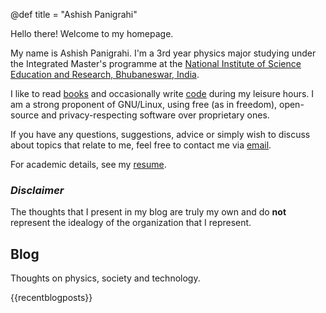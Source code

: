 @def title = "Ashish Panigrahi"

Hello there! Welcome to my homepage.

My name is Ashish Panigrahi. I'm a 3rd year physics major studying under the Integrated Master's programme at the [National Institute of Science Education and Research, Bhubaneswar, India](https://www.niser.ac.in).

I like to read [books](books/) and occasionally write [code](https://github.com/paniash) during my leisure hours. I am a strong proponent of GNU/Linux, using free (as in freedom), open-source and privacy-respecting software over proprietary ones.

If you have any questions, suggestions, advice or simply wish to discuss about topics that relate to me, feel free to contact me via [email](mailto:ashish.panigrahi@niser.ac.in).

For academic details, see my [resume](assets/files/resume.pdf).

### *Disclaimer*
The thoughts that I present in my blog are truly my own and do **not** represent the idealogy of the organization that I represent.

## Blog

Thoughts on physics, society and technology.

{{recentblogposts}}
